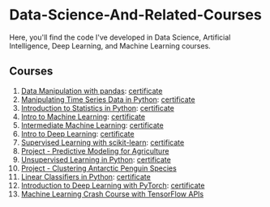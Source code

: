# Data-Science-And-Related-Courses
Here, you'll find the code I've developed in Data Science, Artificial Intelligence, Deep Learning, and Machine Learning courses.

## Courses
1. [Data Manipulation with pandas](/Data%20Manipulation%20with%20pandas/): [certificate](https://www.datacamp.com/statement-of-accomplishment/course/b08fcc9fbc841441232bd7e042515b036914ec2a)
2. [Manipulating Time Series Data in Python](/Manipulating%20Time%20Series%20Data%20in%20Python/): [certificate](https://www.datacamp.com/statement-of-accomplishment/course/98988aa8805e7356f60890e35639c2f7b8f1a19e)
3. [Introduction to Statistics in Python](/Introduction%20to%20Statistics%20in%20Python/): [certificate](https://www.datacamp.com/statement-of-accomplishment/course/85f993df7b8d5646813780034e71bac4e935d32e)
4. [Intro to Machine Learning](/Intro%20to%20Machine%20Learning/): [certificate](https://www.kaggle.com/learn/certification/gabrielreira/intro-to-machine-learning)
5. [Intermediate Machine Learning](/Intermediate%20Machine%20Learning/): [certificate](https://www.kaggle.com/learn/certification/gabrielreira/intermediate-machine-learning)
6. [Intro to Deep Learning](/Intro%20to%20Deep%20Learning/): [certificate](https://www.kaggle.com/learn/certification/gabrielreira/intro-to-deep-learning)
7. [Supervised Learning with scikit-learn](/Supervised%20Learning%20with%20scikit-learn/): [certificate](https://www.datacamp.com/statement-of-accomplishment/course/2ca025d9d04d86120053134091410d70572f1437)
8. [Project - Predictive Modeling for Agriculture](/Project%20-%20Predictive%20Modeling%20for%20Agriculture/)
9. [Unsupervised Learning in Python](/Unsupervised%20Learning%20in%20Python/): [certificate](https://www.datacamp.com/statement-of-accomplishment/course/2dd183f8bfacbe33723c38dd852ae2bfa916a959)
10. [Project - Clustering Antarctic Penguin Species](/Project%20-%20Clustering%20Antarctic%20Penguin%20Species/)
11. [Linear Classifiers in Python](/Linear%20Classifiers%20in%20Python/): [certificate](https://www.datacamp.com/statement-of-accomplishment/course/c89b67aade4388c8721511199ea4246436472586)
12. [Introduction to Deep Learning with PyTorch](/Introduction%20to%20Deep%20Learning%20with%20PyTorch/): [certificate](https://www.datacamp.com/statement-of-accomplishment/course/2514d91e48ec10cd25e7d71cf466dd9ba5786cb2)
13. [Machine Learning Crash Course with TensorFlow APIs](/Machine%20Learning%20Crash%20Course%20with%20TensorFlow%20APIs/)
